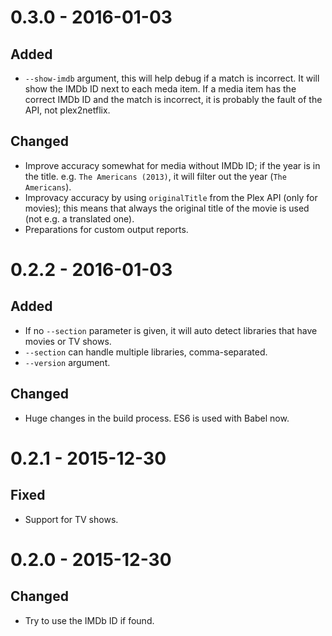 # 0.3.0 - 2016-01-03
## Added
- `--show-imdb` argument, this will help debug if a match is incorrect. It will show the IMDb ID next to each meda item. If a media item has the correct IMDb ID and the match is incorrect, it is probably the fault of the API, not plex2netflix.

## Changed
- Improve accuracy somewhat for media without IMDb ID; if the year is in the title. e.g. `The Americans (2013)`, it will filter out the year (`The Americans`).
- Improvacy accuracy by using `originalTitle` from the Plex API (only for movies); this means that always the original title of the movie is used (not e.g. a translated one).
- Preparations for custom output reports.

# 0.2.2 - 2016-01-03
## Added
- If no `--section` parameter is given, it will auto detect libraries that have movies or TV shows.
- `--section` can handle multiple libraries, comma-separated.
- `--version` argument.

## Changed
- Huge changes in the build process. ES6 is used with Babel now.

# 0.2.1 - 2015-12-30
## Fixed
- Support for TV shows.

# 0.2.0 - 2015-12-30
## Changed
- Try to use the IMDb ID if found.
